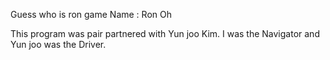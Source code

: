 Guess who is ron game
Name : Ron Oh

This program was pair partnered with Yun joo Kim. I was the Navigator and Yun joo was the Driver.
